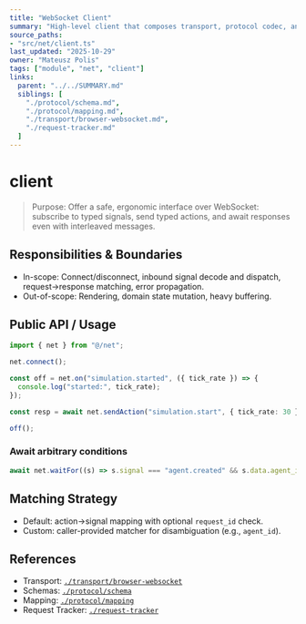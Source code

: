 ```yaml
---
title: "WebSocket Client"
summary: "High-level client that composes transport, protocol codec, and request tracker to provide a typed event API and promise-based actions."
source_paths:
- "src/net/client.ts"
last_updated: "2025-10-29"
owner: "Mateusz Polis"
tags: ["module", "net", "client"]
links:
  parent: "../../SUMMARY.md"
  siblings: [
    "./protocol/schema.md",
    "./protocol/mapping.md",
    "./transport/browser-websocket.md",
    "./request-tracker.md"
  ]
---
```


# client

> Purpose: Offer a safe, ergonomic interface over WebSocket: subscribe to typed signals, send typed actions, and await responses even with interleaved messages.

## Responsibilities & Boundaries

- In-scope: Connect/disconnect, inbound signal decode and dispatch, request→response matching, error propagation.
- Out-of-scope: Rendering, domain state mutation, heavy buffering.

## Public API / Usage

```ts
import { net } from "@/net";

net.connect();

const off = net.on("simulation.started", ({ tick_rate }) => {
  console.log("started:", tick_rate);
});

const resp = await net.sendAction("simulation.start", { tick_rate: 30 });

off();
```

### Await arbitrary conditions

```ts
await net.waitFor((s) => s.signal === "agent.created" && s.data.agent_id === "A");
```

## Matching Strategy

- Default: action→signal mapping with optional `request_id` check.
- Custom: caller-provided matcher for disambiguation (e.g., `agent_id`).

## References

- Transport: [`./transport/browser-websocket`](./transport/browser-websocket.md)
- Schemas: [`./protocol/schema`](./protocol/schema.md)
- Mapping: [`./protocol/mapping`](./protocol/mapping.md)
- Request Tracker: [`./request-tracker`](./request-tracker.md)


